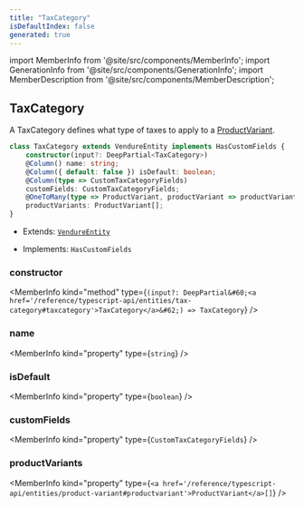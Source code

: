 ```yaml
---
title: "TaxCategory"
isDefaultIndex: false
generated: true
---
```

<!-- This file was generated from the Vendure source. Do not modify. Instead, re-run the "docs:build" script -->
import MemberInfo from '@site/src/components/MemberInfo';
import GenerationInfo from '@site/src/components/GenerationInfo';
import MemberDescription from '@site/src/components/MemberDescription';


## TaxCategory

<GenerationInfo sourceFile="packages/core/src/entity/tax-category/tax-category.entity.ts" sourceLine="15" packageName="@vendure/core" />

A TaxCategory defines what type of taxes to apply to a <a href='/reference/typescript-api/entities/product-variant#productvariant'>ProductVariant</a>.

```ts title="Signature"
class TaxCategory extends VendureEntity implements HasCustomFields {
    constructor(input?: DeepPartial<TaxCategory>)
    @Column() name: string;
    @Column({ default: false }) isDefault: boolean;
    @Column(type => CustomTaxCategoryFields)
    customFields: CustomTaxCategoryFields;
    @OneToMany(type => ProductVariant, productVariant => productVariant.taxCategory)
    productVariants: ProductVariant[];
}
```
* Extends: <code><a href='/reference/typescript-api/entities/vendure-entity#vendureentity'>VendureEntity</a></code>


* Implements: <code>HasCustomFields</code>



<div className="members-wrapper">

### constructor

<MemberInfo kind="method" type={`(input?: DeepPartial&#60;<a href='/reference/typescript-api/entities/tax-category#taxcategory'>TaxCategory</a>&#62;) => TaxCategory`}   />


### name

<MemberInfo kind="property" type={`string`}   />


### isDefault

<MemberInfo kind="property" type={`boolean`}   />


### customFields

<MemberInfo kind="property" type={`CustomTaxCategoryFields`}   />


### productVariants

<MemberInfo kind="property" type={`<a href='/reference/typescript-api/entities/product-variant#productvariant'>ProductVariant</a>[]`}   />




</div>
